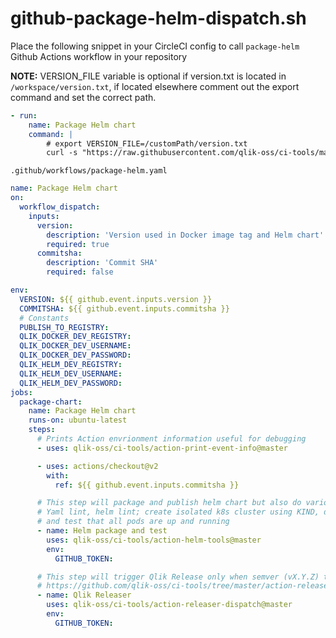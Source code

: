 # github-package-helm-dispatch.sh

Place the following snippet in your CircleCI config to call `package-helm` Github Actions workflow in your repository

**NOTE:** VERSION_FILE variable is optional if version.txt is located in `/workspace/version.txt`, if located elsewhere comment out the export command and set the correct path.

```yaml
- run:
    name: Package Helm chart
    command: |
        # export VERSION_FILE=/customPath/version.txt
        curl -s "https://raw.githubusercontent.com/qlik-oss/ci-tools/master/scripts-circleci/github-package-helm-dispatch.sh" | bash
```

`.github/workflows/package-helm.yaml`

``` yaml
name: Package Helm chart
on:
  workflow_dispatch:
    inputs:
      version:
        description: 'Version used in Docker image tag and Helm chart'
        required: true
      commitsha:
        description: 'Commit SHA'
        required: false

env:
  VERSION: ${{ github.event.inputs.version }}
  COMMITSHA: ${{ github.event.inputs.commitsha }}
  # Constants
  PUBLISH_TO_REGISTRY:
  QLIK_DOCKER_DEV_REGISTRY:
  QLIK_DOCKER_DEV_USERNAME:
  QLIK_DOCKER_DEV_PASSWORD:
  QLIK_HELM_DEV_REGISTRY:
  QLIK_HELM_DEV_USERNAME:
  QLIK_HELM_DEV_PASSWORD:
jobs:
  package-chart:
    name: Package Helm chart
    runs-on: ubuntu-latest
    steps:
      # Prints Action envrionment information useful for debugging
      - uses: qlik-oss/ci-tools/action-print-event-info@master

      - uses: actions/checkout@v2
        with:
          ref: ${{ github.event.inputs.commitsha }}

      # This step will package and publish helm chart but also do various testing, for example
      # Yaml lint, helm lint; create isolated k8s cluster using KIND, deploy chart
      # and test that all pods are up and running
      - name: Helm package and test
        uses: qlik-oss/ci-tools/action-helm-tools@master
        env:
          GITHUB_TOKEN:

      # This step will trigger Qlik Release only when semver (vX.Y.Z) tag is pushed to repo
      # https://github.com/qlik-oss/ci-tools/tree/master/action-releaser-dispatch
      - name: Qlik Releaser
        uses: qlik-oss/ci-tools/action-releaser-dispatch@master
        env:
          GITHUB_TOKEN:
```
